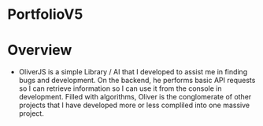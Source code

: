 # PortfolioV5

# Overview

- OliverJS is a simple Library / AI that I developed to assist me in finding bugs and development. On the backend, he performs basic API requests
so I can retrieve information so I can use it from the console in development. Filled with algorithms, Oliver is the conglomerate of other projects that I have
developed more or less compliled into one massive project. 
